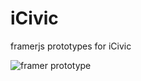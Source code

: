 # iCivic
framerjs prototypes for iCivic

![framer prototype](https://dl.dropboxusercontent.com/s/7tz2f0mjtpka7ns/icivic2.gif)
